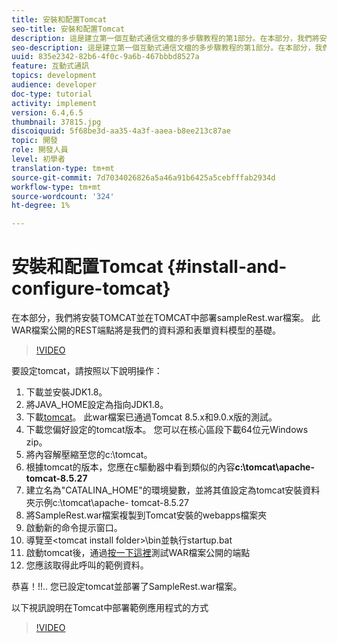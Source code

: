 ```yaml
---
title: 安裝和配置Tomcat
seo-title: 安裝和配置Tomcat
description: 這是建立第一個互動式通信文檔的多步驟教程的第1部分。在本部分，我們將安裝TOMCAT並在TOMCAT中部署sampleRest.war檔案。 此WAR檔案公開的REST端點將是我們的資料源和表單資料模型的基礎。
seo-description: 這是建立第一個互動式通信文檔的多步驟教程的第1部分。在本部分，我們將安裝TOMCAT並在TOMCAT中部署sampleRest.war檔案。 此WAR檔案公開的REST端點將是我們的資料源和表單資料模型的基礎。
uuid: 835e2342-82b6-4f0c-9a6b-467bbbd8527a
feature: 互動式通訊
topics: development
audience: developer
doc-type: tutorial
activity: implement
version: 6.4,6.5
thumbnail: 37815.jpg
discoiquuid: 5f68be3d-aa35-4a3f-aaea-b8ee213c87ae
topic: 開發
role: 開發人員
level: 初學者
translation-type: tm+mt
source-git-commit: 7d7034026826a5a46a91b6425a5cebfffab2934d
workflow-type: tm+mt
source-wordcount: '324'
ht-degree: 1%

---
```



# 安裝和配置Tomcat {#install-and-configure-tomcat}

在本部分，我們將安裝TOMCAT並在TOMCAT中部署sampleRest.war檔案。 此WAR檔案公開的REST端點將是我們的資料源和表單資料模型的基礎。

>[!VIDEO](https://video.tv.adobe.com/v/37815/?quality=9&learn=on)

要設定tomcat，請按照以下說明操作：

1. 下載並安裝JDK1.8。
2. 將JAVA_HOME設定為指向JDK1.8。
3. 下載[tomcat](https://tomcat.apache.org/)。 此war檔案已通過Tomcat 8.5.x和9.0.x版的測試。
4. 下載您偏好設定的tomcat版本。 您可以在核心區段下載64位元Windows zip。
5. 將內容解壓縮至您的c:\tomcat。
6. 根據tomcat的版本，您應在c驅動器中看到類似的內容&#x200B;**c:\tomcat\apache-tomcat-8.5.27**
7. 建立名為&quot;CATALINA_HOME&quot;的環境變數，並將其值設定為tomcat安裝資料夾示例c:\tomcat\apache- tomcat-8.5.27
8. 將SampleRest.war檔案複製到Tomcat安裝的webapps檔案夾
9. 啟動新的命令提示窗口。
10. 導覽至&lt;tomcat install folder>\bin並執行startup.bat
11. 啟動tomcat後，通過[按一下這裡](http://localhost:8080/SampleRest/webapi/getStatement/9586)測試WAR檔案公開的端點
12. 您應該取得此呼叫的範例資料。

恭喜！!!.. 您已設定tomcat並部署了SampleRest.war檔案。

以下視訊說明在Tomcat中部署範例應用程式的方式
>[!VIDEO](https://video.tv.adobe.com/v/37815)